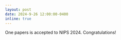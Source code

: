 ```yaml
---
layout: post
date: 2024-9-26 12:00:00-0400
inline: true
---
```


One papers is accepted to NIPS 2024. Congratulations!